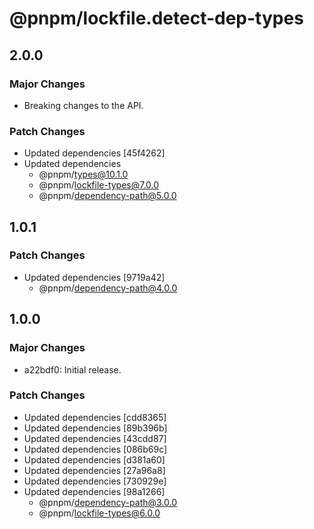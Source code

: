 # @pnpm/lockfile.detect-dep-types

## 2.0.0

### Major Changes

- Breaking changes to the API.

### Patch Changes

- Updated dependencies [45f4262]
- Updated dependencies
  - @pnpm/types@10.1.0
  - @pnpm/lockfile-types@7.0.0
  - @pnpm/dependency-path@5.0.0

## 1.0.1

### Patch Changes

- Updated dependencies [9719a42]
  - @pnpm/dependency-path@4.0.0

## 1.0.0

### Major Changes

- a22bdf0: Initial release.

### Patch Changes

- Updated dependencies [cdd8365]
- Updated dependencies [89b396b]
- Updated dependencies [43cdd87]
- Updated dependencies [086b69c]
- Updated dependencies [d381a60]
- Updated dependencies [27a96a8]
- Updated dependencies [730929e]
- Updated dependencies [98a1266]
  - @pnpm/dependency-path@3.0.0
  - @pnpm/lockfile-types@6.0.0
